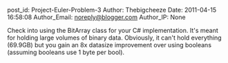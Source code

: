 post_id: Project-Euler-Problem-3
Author: Thebigcheeze
Date: 2011-04-15 16:58:08
Author_Email: noreply@blogger.com
Author_IP: None

Check into using the BitArray class for your C# implementation.  It's meant
for holding large volumes of binary data.  Obviously, it can't hold everything
(69.9GB) but you gain an 8x datasize improvement over using booleans (assuming
booleans use 1 byte per bool).
